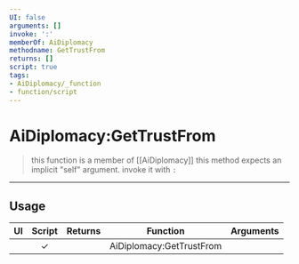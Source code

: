 ```yaml
---
UI: false
arguments: []
invoke: ':'
memberOf: AiDiplomacy
methodname: GetTrustFrom
returns: []
script: true
tags:
- AiDiplomacy/_function
- function/script
---
```

# AiDiplomacy:GetTrustFrom
> this function is a member of [[AiDiplomacy]]
> this method expects an implicit "self" argument. invoke it with `:`
-----
## Usage
|  UI | Script | Returns | Function | Arguments |
|:---:|:------:|-------:|:--------:|:---------|
| |✓||AiDiplomacy:GetTrustFrom||
